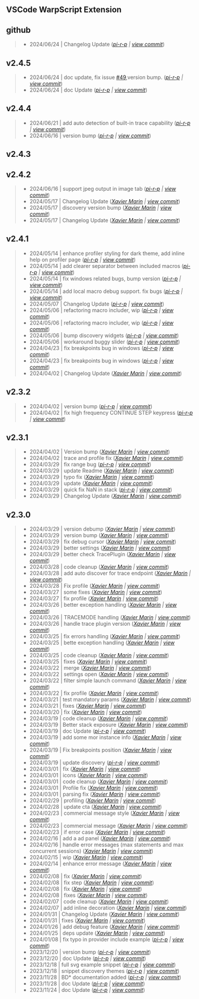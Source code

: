 VSCode WarpScript Extension
---

## github

> +  2024/06/24  | Changelog Update  (*[pi-r-p](pierre.papin@senx.io) | [view commit](https://github.com/senx/VSCode-WarpScriptLanguage/commit/248219c55f7e1d219c1e36f7d1d3f10d1c907afd)*)

## v2.4.5

> +  2024/06/24  | doc update, fix issue [#49](https://github.com/senx/VSCode-WarpScriptLanguage/issues/49),version bump.  (*[pi-r-p](pierre.papin@senx.io) | [view commit](https://github.com/senx/VSCode-WarpScriptLanguage/commit/6fce6974a916cbca550ec3a2ce44f7e2b120ef91)*)
> +  2024/06/24  | doc Update  (*[pi-r-p](pierre.papin@senx.io) | [view commit](https://github.com/senx/VSCode-WarpScriptLanguage/commit/49204f2cf78db443f1915f2de702e27ec6d9516c)*)

## v2.4.4

> +  2024/06/21  | add auto detection of built-in trace capability  (*[pi-r-p](pierre.papin@senx.io) | [view commit](https://github.com/senx/VSCode-WarpScriptLanguage/commit/015106b40a3fd77ca8412f5d54c10f18b5f82ec6)*)
> +  2024/06/16  | version bump  (*[pi-r-p](pierre.papin@senx.io) | [view commit](https://github.com/senx/VSCode-WarpScriptLanguage/commit/ccc19d5e3585266739e3f2d90f07d3a9eb11e734)*)

## v2.4.3


## v2.4.2

> +  2024/06/16  | support jpeg output in image tab  (*[pi-r-p](pierre.papin@senx.io) | [view commit](https://github.com/senx/VSCode-WarpScriptLanguage/commit/ba7764b0f28876f87f541eaf91ae9dbc983fd1e5)*)
> +  2024/05/17  | Changelog Update  (*[Xavier Marin](xavier.marin@senx.io) | [view commit](https://github.com/senx/VSCode-WarpScriptLanguage/commit/719ef8b00ccb4bfcd7fb08166e48d8234a118a60)*)
> +  2024/05/17  | discovery version bump  (*[Xavier Marin](xavier.marin@senx.io) | [view commit](https://github.com/senx/VSCode-WarpScriptLanguage/commit/33a2effe773f0fab28dec59a20369d307081f0e7)*)
> +  2024/05/17  | Changelog Update  (*[Xavier Marin](xavier.marin@senx.io) | [view commit](https://github.com/senx/VSCode-WarpScriptLanguage/commit/2da0ee2dce935fe07264a380e64a713b9d769fcb)*)

## v2.4.1

> +  2024/05/14  | enhance profiler styling for dark theme, add inline help on profiler page  (*[pi-r-p](pierre.papin@senx.io) | [view commit](https://github.com/senx/VSCode-WarpScriptLanguage/commit/4e6039e79effc9dafb222429a8eeb799500d837f)*)
> +  2024/05/14  | add clearer separator between included macros  (*[pi-r-p](pierre.papin@senx.io) | [view commit](https://github.com/senx/VSCode-WarpScriptLanguage/commit/fcf2574ec35f8c383d8a95a22bf5a86a184603d0)*)
> +  2024/05/14  | fix windows related bugs, bump version  (*[pi-r-p](pierre.papin@senx.io) | [view commit](https://github.com/senx/VSCode-WarpScriptLanguage/commit/aae9aed81cafcbf84598dc594ffc1856d117d290)*)
> +  2024/05/14  | add local macro debug support. fix bugs  (*[pi-r-p](pierre.papin@senx.io) | [view commit](https://github.com/senx/VSCode-WarpScriptLanguage/commit/6076f89e8d3abaee1bd2eb567653b44361b27957)*)
> +  2024/05/07  | Changelog Update  (*[pi-r-p](pierre.papin@senx.io) | [view commit](https://github.com/senx/VSCode-WarpScriptLanguage/commit/0cb75fd8a9682abd7a067e5469a988e05c21273a)*)
> +  2024/05/06  | refactoring macro includer, wip  (*[pi-r-p](pierre.papin@senx.io) | [view commit](https://github.com/senx/VSCode-WarpScriptLanguage/commit/1827ba911759cb1a047369b433aa314627ead8ef)*)
> +  2024/05/06  | refactoring macro includer, wip  (*[pi-r-p](pierre.papin@senx.io) | [view commit](https://github.com/senx/VSCode-WarpScriptLanguage/commit/4aace32cea7015d5650f22c722d8d0e03458e85d)*)
> +  2024/05/06  | bump discovery widgets  (*[pi-r-p](pierre.papin@senx.io) | [view commit](https://github.com/senx/VSCode-WarpScriptLanguage/commit/3f9d911660c799609b8ff7f0d8b1ca9e8436252f)*)
> +  2024/05/06  | workaround buggy slider  (*[pi-r-p](pierre.papin@senx.io) | [view commit](https://github.com/senx/VSCode-WarpScriptLanguage/commit/99dbc4d5d96f8bc38bdddcd983bad1b5300f32fc)*)
> +  2024/04/23  | fix breakpoints bug in windows  (*[pi-r-p](pierre.papin@senx.io) | [view commit](https://github.com/senx/VSCode-WarpScriptLanguage/commit/283e341a639e457f312601f845b9cfe80a8d524c)*)
> +  2024/04/23  | fix breakpoints bug in windows  (*[pi-r-p](pierre.papin@senx.io) | [view commit](https://github.com/senx/VSCode-WarpScriptLanguage/commit/9361d1df43e7d94f221e2a7d3a6f4a3f6dd2afb1)*)
> +  2024/04/02  | Changelog Update  (*[Xavier Marin](xavier.marin@senx.io) | [view commit](https://github.com/senx/VSCode-WarpScriptLanguage/commit/dcf0076568dbb5c1fec386b87412a5dc47faf4b1)*)

## v2.3.2

> +  2024/04/02  | version bump  (*[pi-r-p](pierre.papin@senx.io) | [view commit](https://github.com/senx/VSCode-WarpScriptLanguage/commit/d15f23fefe6ae4da94f76232f5632ee20097f50f)*)
> +  2024/04/02  | fix high frequency CONTINUE STEP keypress  (*[pi-r-p](pierre.papin@senx.io) | [view commit](https://github.com/senx/VSCode-WarpScriptLanguage/commit/88b95dd28f75f863b07a33a31d7ee24ee264e996)*)

## v2.3.1

> +  2024/04/02  | Version bump  (*[Xavier Marin](xavier.marin@senx.io) | [view commit](https://github.com/senx/VSCode-WarpScriptLanguage/commit/90627d1ec176d76b7f3137b30ff4b94fe5cfc3fb)*)
> +  2024/04/02  | trace and profile fix  (*[Xavier Marin](xavier.marin@senx.io) | [view commit](https://github.com/senx/VSCode-WarpScriptLanguage/commit/98a510a7a2105b7ae7e544d5008c6e1746048de5)*)
> +  2024/03/29  | fix range bug  (*[pi-r-p](pierre.papin@senx.io) | [view commit](https://github.com/senx/VSCode-WarpScriptLanguage/commit/c36088aae12daf0862bb7e0deb6ea2ca9e61aa2f)*)
> +  2024/03/29  | update Readme  (*[Xavier Marin](xavier.marin@senx.io) | [view commit](https://github.com/senx/VSCode-WarpScriptLanguage/commit/97523e304aee31eb563da14a642c6d2fd491ff3c)*)
> +  2024/03/29  | typo fix  (*[Xavier Marin](xavier.marin@senx.io) | [view commit](https://github.com/senx/VSCode-WarpScriptLanguage/commit/e5cda0431430285f0839b8430e8170b50f220ce7)*)
> +  2024/03/29  | update  (*[Xavier Marin](xavier.marin@senx.io) | [view commit](https://github.com/senx/VSCode-WarpScriptLanguage/commit/a19623a82fa3bba0a1c6a565ab7e5e4897d7b78c)*)
> +  2024/03/29  | quick fix NaN in stack  (*[pi-r-p](pierre.papin@senx.io) | [view commit](https://github.com/senx/VSCode-WarpScriptLanguage/commit/b895e9ed35d8f4d7936fc55407e344e4891fc966)*)
> +  2024/03/29  | Changelog Update  (*[Xavier Marin](xavier.marin@senx.io) | [view commit](https://github.com/senx/VSCode-WarpScriptLanguage/commit/2872dfea3cf49318a289cf66ce1f7880fa246f6e)*)

## v2.3.0

> +  2024/03/29  | version debump  (*[Xavier Marin](xavier.marin@senx.io) | [view commit](https://github.com/senx/VSCode-WarpScriptLanguage/commit/7f12ba88cc64bb21b81d0f15d4c40e5729a3c195)*)
> +  2024/03/29  | version bump  (*[Xavier Marin](xavier.marin@senx.io) | [view commit](https://github.com/senx/VSCode-WarpScriptLanguage/commit/ffa4732d9e0fc4f018c1ac1f25c605fd2a30a6b1)*)
> +  2024/03/29  | fix debug cursor  (*[Xavier Marin](xavier.marin@senx.io) | [view commit](https://github.com/senx/VSCode-WarpScriptLanguage/commit/64c3ca9d3691a5a8d8541e3629ea9a4181065e38)*)
> +  2024/03/29  | better settings  (*[Xavier Marin](xavier.marin@senx.io) | [view commit](https://github.com/senx/VSCode-WarpScriptLanguage/commit/032cd55934ede4df03827a6b258300af50f4762e)*)
> +  2024/03/29  | better check TracePlugin  (*[Xavier Marin](xavier.marin@senx.io) | [view commit](https://github.com/senx/VSCode-WarpScriptLanguage/commit/3106bac175f3aacf78f58384c09cf735d9a52f6a)*)
> +  2024/03/28  | code cleanup  (*[Xavier Marin](xavier.marin@senx.io) | [view commit](https://github.com/senx/VSCode-WarpScriptLanguage/commit/1ca0842d43ecd66513467f928eff2d051e36e056)*)
> +  2024/03/28  | add auto discover for trace endpoint  (*[Xavier Marin](xavier.marin@senx.io) | [view commit](https://github.com/senx/VSCode-WarpScriptLanguage/commit/408a1db382690bed3c7bdcfe5bf998dbf78a6ac2)*)
> +  2024/03/28  | Fix profile  (*[Xavier Marin](xavier.marin@senx.io) | [view commit](https://github.com/senx/VSCode-WarpScriptLanguage/commit/d63cc1f3f7c1c57d0c9af145e79d6218b4aca4d9)*)
> +  2024/03/27  | some fixes  (*[Xavier Marin](xavier.marin@senx.io) | [view commit](https://github.com/senx/VSCode-WarpScriptLanguage/commit/6081d2857b39f98a50bae562480bba4609591223)*)
> +  2024/03/27  | fix profile  (*[Xavier Marin](xavier.marin@senx.io) | [view commit](https://github.com/senx/VSCode-WarpScriptLanguage/commit/507b3a38736ede59a6e18988408d90877671ba39)*)
> +  2024/03/26  | better exception handling  (*[Xavier Marin](xavier.marin@senx.io) | [view commit](https://github.com/senx/VSCode-WarpScriptLanguage/commit/0777be547237a089cffd5d108e0d6ce4d568535f)*)
> +  2024/03/26  | TRACEMODE handling  (*[Xavier Marin](xavier.marin@senx.io) | [view commit](https://github.com/senx/VSCode-WarpScriptLanguage/commit/3eb13daa6687356759f6c38c8b5b26c95c7251bd)*)
> +  2024/03/26  | handle trace plugin version  (*[Xavier Marin](xavier.marin@senx.io) | [view commit](https://github.com/senx/VSCode-WarpScriptLanguage/commit/c090e825500a35bd4df55aed6269c4587e747b26)*)
> +  2024/03/25  | fix errors handling  (*[Xavier Marin](xavier.marin@senx.io) | [view commit](https://github.com/senx/VSCode-WarpScriptLanguage/commit/b34a6b170557208fa625e73e7840a4017df89797)*)
> +  2024/03/25  | bette exception handling  (*[Xavier Marin](xavier.marin@senx.io) | [view commit](https://github.com/senx/VSCode-WarpScriptLanguage/commit/cd8b067d662030d35c9c6304afe9d510e98070e2)*)
> +  2024/03/25  | code cleanup  (*[Xavier Marin](xavier.marin@senx.io) | [view commit](https://github.com/senx/VSCode-WarpScriptLanguage/commit/ccf38fc529eb2f952c69d0f0eaced0d38f545fdf)*)
> +  2024/03/25  | fixes  (*[Xavier Marin](xavier.marin@senx.io) | [view commit](https://github.com/senx/VSCode-WarpScriptLanguage/commit/84613c27e19c1df4c8118cdfd6cf87ea8653dc49)*)
> +  2024/03/22  | merge  (*[Xavier Marin](xavier.marin@senx.io) | [view commit](https://github.com/senx/VSCode-WarpScriptLanguage/commit/c6caa804bb17bdf3b357e120006c85ba61a5b8fd)*)
> +  2024/03/22  | settings open  (*[Xavier Marin](xavier.marin@senx.io) | [view commit](https://github.com/senx/VSCode-WarpScriptLanguage/commit/bd59475e413ef3c789e60b87baa40bd39758462f)*)
> +  2024/03/22  | filter simple launch command  (*[Xavier Marin](xavier.marin@senx.io) | [view commit](https://github.com/senx/VSCode-WarpScriptLanguage/commit/350770270033df6ddc5d02457fddcd56a5204077)*)
> +  2024/03/22  | fix profile  (*[Xavier Marin](xavier.marin@senx.io) | [view commit](https://github.com/senx/VSCode-WarpScriptLanguage/commit/f4c504e764af5e6309b9391d13cadfaedbf4e2ef)*)
> +  2024/03/21  | test mandatory params  (*[Xavier Marin](xavier.marin@senx.io) | [view commit](https://github.com/senx/VSCode-WarpScriptLanguage/commit/43582db1a372f06c3046f539fe1b1c8b01707e93)*)
> +  2024/03/21  | fixes  (*[Xavier Marin](xavier.marin@senx.io) | [view commit](https://github.com/senx/VSCode-WarpScriptLanguage/commit/660e5298596cad267ea5a04901ac2d82ac62b43e)*)
> +  2024/03/20  | fix  (*[Xavier Marin](xavier.marin@senx.io) | [view commit](https://github.com/senx/VSCode-WarpScriptLanguage/commit/cc59ad4990fb473a9ec54977fffc46e6d1719734)*)
> +  2024/03/19  | code cleanup  (*[Xavier Marin](xavier.marin@senx.io) | [view commit](https://github.com/senx/VSCode-WarpScriptLanguage/commit/b81792ad2136052d62cc8bac7d0fcf6d6d13ec33)*)
> +  2024/03/19  | Better stack exposure  (*[Xavier Marin](xavier.marin@senx.io) | [view commit](https://github.com/senx/VSCode-WarpScriptLanguage/commit/c83b4c6d3f24237cd27e5a815a0f24fbc59f1ec9)*)
> +  2024/03/19  | doc Update  (*[pi-r-p](pierre.papin@senx.io) | [view commit](https://github.com/senx/VSCode-WarpScriptLanguage/commit/3bb60a658879fb51ae161020c658b7114376bc68)*)
> +  2024/03/19  | add some mor instance info  (*[Xavier Marin](xavier.marin@senx.io) | [view commit](https://github.com/senx/VSCode-WarpScriptLanguage/commit/14b91dfddbaa1eb8f21bdb42561803d964dab8d4)*)
> +  2024/03/19  | Fix breakpoints position  (*[Xavier Marin](xavier.marin@senx.io) | [view commit](https://github.com/senx/VSCode-WarpScriptLanguage/commit/d93345f333ae04daed5aa26b0abb079baf74d84e)*)
> +  2024/03/19  | update discovery  (*[pi-r-p](pierre.papin@senx.io) | [view commit](https://github.com/senx/VSCode-WarpScriptLanguage/commit/1b32b6d42e1ef1813b4a729e70dcb6db5be06475)*)
> +  2024/03/01  | fix  (*[Xavier Marin](xavier.marin@senx.io) | [view commit](https://github.com/senx/VSCode-WarpScriptLanguage/commit/cf118bb43f739af6876b043797265ab69650af8c)*)
> +  2024/03/01  | icons  (*[Xavier Marin](xavier.marin@senx.io) | [view commit](https://github.com/senx/VSCode-WarpScriptLanguage/commit/9e58986dcc6ba2058232381e4724f72d15b3cc5a)*)
> +  2024/03/01  | code cleanup  (*[Xavier Marin](xavier.marin@senx.io) | [view commit](https://github.com/senx/VSCode-WarpScriptLanguage/commit/7c1801484febd56dbd18fae466772a626f369497)*)
> +  2024/03/01  | Profile fix  (*[Xavier Marin](xavier.marin@senx.io) | [view commit](https://github.com/senx/VSCode-WarpScriptLanguage/commit/9ef1e497de1e829aa203d33ecf5fba6c6f541b55)*)
> +  2024/03/01  | parsing fix  (*[Xavier Marin](xavier.marin@senx.io) | [view commit](https://github.com/senx/VSCode-WarpScriptLanguage/commit/fa543d4af815afd7ea31d2f5e21588d0cc911136)*)
> +  2024/02/29  | profiling  (*[Xavier Marin](xavier.marin@senx.io) | [view commit](https://github.com/senx/VSCode-WarpScriptLanguage/commit/b422ebed75dbb2166117ff6cf0791fece91dc088)*)
> +  2024/02/28  | update cta  (*[Xavier Marin](xavier.marin@senx.io) | [view commit](https://github.com/senx/VSCode-WarpScriptLanguage/commit/d004173678f3868b2c5422b1d4c6237fc8298472)*)
> +  2024/02/23  | commercial message style  (*[Xavier Marin](xavier.marin@senx.io) | [view commit](https://github.com/senx/VSCode-WarpScriptLanguage/commit/1885f51da47443a0924cc36272f0e86e1878a455)*)
> +  2024/02/23  | commercial message  (*[Xavier Marin](xavier.marin@senx.io) | [view commit](https://github.com/senx/VSCode-WarpScriptLanguage/commit/15f7261fd66351d48fd8ea6ced4dd9df37a91988)*)
> +  2024/02/23  | if error case  (*[Xavier Marin](xavier.marin@senx.io) | [view commit](https://github.com/senx/VSCode-WarpScriptLanguage/commit/3d03bf430853aacf1a7b6972192092e880437a26)*)
> +  2024/02/16  | add a ad panel  (*[Xavier Marin](xavier.marin@senx.io) | [view commit](https://github.com/senx/VSCode-WarpScriptLanguage/commit/207537622f90e21e1c153d3842ea023c40584703)*)
> +  2024/02/16  | handle error messages (max statements and max concurrent sessions)  (*[Xavier Marin](xavier.marin@senx.io) | [view commit](https://github.com/senx/VSCode-WarpScriptLanguage/commit/98fb233640cf8309df769636038687ffb69202c3)*)
> +  2024/02/15  | wip  (*[Xavier Marin](xavier.marin@senx.io) | [view commit](https://github.com/senx/VSCode-WarpScriptLanguage/commit/f5724118d40c57bf1d88952161e2d9aed0adba03)*)
> +  2024/02/14  | enhance error message  (*[Xavier Marin](xavier.marin@senx.io) | [view commit](https://github.com/senx/VSCode-WarpScriptLanguage/commit/86eaa1f06e22672cf7478dfadeb16a85c4164c45)*)
> +  2024/02/08  | fix  (*[Xavier Marin](xavier.marin@senx.io) | [view commit](https://github.com/senx/VSCode-WarpScriptLanguage/commit/18c0d663a5b6b212a85018874ec136c7879edb2c)*)
> +  2024/02/08  | fix step  (*[Xavier Marin](xavier.marin@senx.io) | [view commit](https://github.com/senx/VSCode-WarpScriptLanguage/commit/fc8ba54dcbd94d97910901e801def66e8bad2e7f)*)
> +  2024/02/08  | fix  (*[Xavier Marin](xavier.marin@senx.io) | [view commit](https://github.com/senx/VSCode-WarpScriptLanguage/commit/693cfa4adb0ec796e7fef5bf439b2874b023e726)*)
> +  2024/02/08  | fixes  (*[Xavier Marin](xavier.marin@senx.io) | [view commit](https://github.com/senx/VSCode-WarpScriptLanguage/commit/dd2c3e525fb70b4c85de5673248ac0b4cfc975cf)*)
> +  2024/02/07  | code cleanup  (*[Xavier Marin](xavier.marin@senx.io) | [view commit](https://github.com/senx/VSCode-WarpScriptLanguage/commit/87b8ef3eb1c01e3ebe3022543a3629d1cca45d90)*)
> +  2024/02/07  | add inline decoration  (*[Xavier Marin](xavier.marin@senx.io) | [view commit](https://github.com/senx/VSCode-WarpScriptLanguage/commit/67dc46563b1b3349c5d4c27a147e25ff1d149a45)*)
> +  2024/01/31  | Changelog Update  (*[Xavier Marin](xavier.marin@senx.io) | [view commit](https://github.com/senx/VSCode-WarpScriptLanguage/commit/45aac98474570ad1e63ecf3d16f4ca3a8c9da10a)*)
> +  2024/01/31  | fixes  (*[Xavier Marin](xavier.marin@senx.io) | [view commit](https://github.com/senx/VSCode-WarpScriptLanguage/commit/a60113dc259ad3a09f215af3dfd5416b93fa2379)*)
> +  2024/01/26  | add debug feature  (*[Xavier Marin](xavier.marin@senx.io) | [view commit](https://github.com/senx/VSCode-WarpScriptLanguage/commit/17c9fd74bb5d850b3b26a735a844673cd6b0f3d8)*)
> +  2024/01/25  | deps update  (*[Xavier Marin](xavier.marin@senx.io) | [view commit](https://github.com/senx/VSCode-WarpScriptLanguage/commit/ed8aff536691c64943d5c0b42044cfaab5ab6625)*)
> +  2024/01/08  | fix typo in provider include example  (*[pi-r-p](pierre.papin@senx.io) | [view commit](https://github.com/senx/VSCode-WarpScriptLanguage/commit/166972b87569a3ad52cef7fbd98d0eacdc763be5)*)
> +  2023/12/20  | version bump  (*[pi-r-p](pierre.papin@senx.io) | [view commit](https://github.com/senx/VSCode-WarpScriptLanguage/commit/6acf2c2cbb7644340db6642df5fef070ba80e5d4)*)
> +  2023/12/20  | doc Update  (*[pi-r-p](pierre.papin@senx.io) | [view commit](https://github.com/senx/VSCode-WarpScriptLanguage/commit/00676d4c6fecbf3e83dc336b2faa6ec19c873284)*)
> +  2023/12/18  | full svg example snippet  (*[pi-r-p](pierre.papin@senx.io) | [view commit](https://github.com/senx/VSCode-WarpScriptLanguage/commit/09aa1661ac011a77767b67071f0e49686ff6e0a8)*)
> +  2023/12/18  | snippet discovery themes  (*[pi-r-p](pierre.papin@senx.io) | [view commit](https://github.com/senx/VSCode-WarpScriptLanguage/commit/d2e4b26d1d9cb90e4215673634cc1a8c4a03495a)*)
> +  2023/11/28  | BD* documentation added  (*[pi-r-p](pierre.papin@senx.io) | [view commit](https://github.com/senx/VSCode-WarpScriptLanguage/commit/d0089e820c6d2fb1990aeb683dbbc1ae716c696a)*)
> +  2023/11/28  | doc Update  (*[pi-r-p](pierre.papin@senx.io) | [view commit](https://github.com/senx/VSCode-WarpScriptLanguage/commit/8aaf2eeed3c7e9fa3cd51e58ce82e9402b2a2298)*)
> +  2023/11/24  | doc Update  (*[pi-r-p](pierre.papin@senx.io) | [view commit](https://github.com/senx/VSCode-WarpScriptLanguage/commit/bb2105e4bc0efdd9ba83f40c8bae3953dd62c06f)*)



